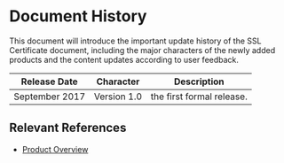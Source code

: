 # Document History

This document will introduce the important update history of the SSL Certificate document, including the major characters of the newly added products and the content updates according to user feedback.

|Release Date|Character|Description|
|-|-|-|
|September 2017|Version 1.0|the first formal release. |



## Relevant References

- [Product Overview](../Introduction/Overview.md)

